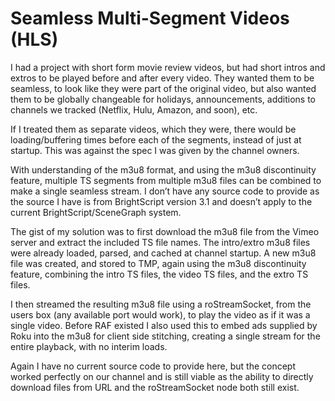 # Seamless Multi-Segment Videos (HLS)

I had a project with short form movie review videos, but had short intros and extros to be played before and after every video.  They wanted them to be seamless, to look like they were part of the original video, but also wanted them to be globally changeable for holidays, announcements, additions to channels we tracked (Netflix, Hulu, Amazon, and soon), etc.  

If I treated them as separate videos, which they were, there would be loading/buffering times before each of the segments, instead of just at startup.  This was against the spec I was given by the channel owners.

With understanding of the m3u8 format, and using the m3u8 discontinuity feature, multiple TS segments from multiple m3u8 files can be combined to make a single seamless stream.  I don’t have any source code to provide as the source I have is from BrightScript version 3.1 and doesn’t apply to the current BrightScript/SceneGraph system. 

The gist of my solution was to first download the m3u8 file from the Vimeo server and extract the included TS file names.  The intro/extro m3u8 files were already loaded, parsed, and cached at channel startup.  A new m3u8 file was created, and stored to TMP,  again using the m3u8 discontinuity feature, combining the intro TS files, the video TS files, and the extro TS files. 

I then streamed the resulting m3u8 file using a roStreamSocket, from the users box (any available port would work), to play the video as if it was a single video.  Before RAF existed I also used this to embed ads supplied by Roku into the m3u8 for client side stitching, creating a single stream for the entire playback, with no interim loads.

Again I have no current source code to provide here, but the concept worked perfectly on our channel and is still viable as the ability to directly download files from URL and the roStreamSocket node both still exist.
